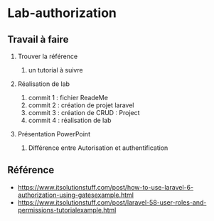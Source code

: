 # Lab-authorization


## Travail à faire 

1. Trouver la référence 
   1. un tutorial à suivre

2. Réalisation de lab
   1. commit 1 : fichier ReadeMe
   2. commit 2 : création de projet laravel
   3. commit 3 : création de CRUD : Project
   4. commit 4 : réalisation de lab

3. Présentation PowerPoint 
   1. Différence entre Autorisation et authentification



## Référence
- https://www.itsolutionstuff.com/post/how-to-use-laravel-6-authorization-using-gatesexample.html
- https://www.itsolutionstuff.com/post/laravel-58-user-roles-and-permissions-tutorialexample.html 
